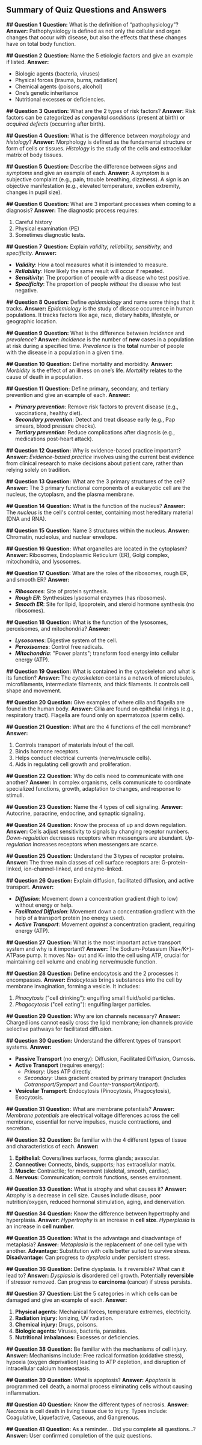## Summary of Quiz Questions and Answers

**## Question 1**
**Question:** What is the definition of “pathophysiology”?
**Answer:** Pathophysiology is defined as not only the cellular and organ changes that occur with disease, but also the effects that these changes have on total body function.

**## Question 2**
**Question:** Name the 5 etiologic factors and give an example if listed.
**Answer:**
* Biologic agents (bacteria, viruses)
* Physical forces (trauma, burns, radiation)
* Chemical agents (poisons, alcohol)
* One’s genetic inheritance
* Nutritional excesses or deficiencies.

**## Question 3**
**Question:** What are the 2 types of risk factors?
**Answer:** Risk factors can be categorized as *congenital conditions* (present at birth) or *acquired defects* (occurring after birth).

**## Question 4**
**Question:** What is the difference between *morphology* and *histology*?
**Answer:** Morphology is defined as the fundamental structure or form of cells or tissues. *Histology* is the study of the cells and extracellular matrix of body tissues.

**## Question 5**
**Question:** Describe the difference between *signs* and *symptoms* and give an example of each.
**Answer:** A *symptom* is a subjective complaint (e.g., pain, trouble breathing, dizziness). A *sign* is an objective manifestation (e.g., elevated temperature, swollen extremity, changes in pupil size).

**## Question 6**
**Question:** What are 3 important processes when coming to a diagnosis?
**Answer:** The diagnostic process requires:
1.  Careful history
2.  Physical examination (PE)
3.  Sometimes diagnostic tests.

**## Question 7**
**Question:** Explain *validity, reliability, sensitivity,* and *specificity*.
**Answer:**
* ***Validity***: How a tool measures what it is intended to measure.
* ***Reliability***: How likely the same result will occur if repeated.
* ***Sensitivity***: The proportion of people *with* a disease who test positive.
* ***Specificity***: The proportion of people *without* the disease who test negative.

**## Question 8**
**Question:** Define *epidemiology* and name some things that it tracks.
**Answer:** *Epidemiology* is the study of disease occurrence in human populations. It tracks factors like age, race, dietary habits, lifestyle, or geographic location.

**## Question 9**
**Question:** What is the difference between *incidence* and *prevalence*?
**Answer:** *Incidence* is the number of **new** cases in a population at risk during a specified time. *Prevalence* is the **total** number of people with the disease in a population in a given time.

**## Question 10**
**Question:** Define mortality and morbidity.
**Answer:** *Morbidity* is the effect of an illness on one’s life. *Mortality* relates to the cause of death in a population.

**## Question 11**
**Question:** Define primary, secondary, and tertiary prevention and give an example of each.
**Answer:**
* ***Primary prevention***: Remove risk factors to prevent disease (e.g., vaccinations, healthy diet).
* ***Secondary prevention***: Detect and treat disease early (e.g., Pap smears, blood pressure checks).
* ***Tertiary prevention***: Reduce complications after diagnosis (e.g., medications post-heart attack).

**## Question 12**
**Question:** Why is evidence-based practice important?
**Answer:** *Evidence-based practice* involves using the current best evidence from clinical research to make decisions about patient care, rather than relying solely on tradition.

**## Question 13**
**Question:** What are the 3 primary structures of the cell?
**Answer:** The 3 primary functional components of a eukaryotic cell are the nucleus, the cytoplasm, and the plasma membrane.

**## Question 14**
**Question:** What is the function of the nucleus?
**Answer:** The *nucleus* is the cell's control center, containing most hereditary material (DNA and RNA).

**## Question 15**
**Question:** Name 3 structures within the nucleus.
**Answer:** Chromatin, nucleolus, and nuclear envelope.

**## Question 16**
**Question:** What organelles are located in the cytoplasm?
**Answer:** Ribosomes, Endoplasmic Reticulum (ER), Golgi complex, mitochondria, and lysosomes.

**## Question 17**
**Question:** What are the roles of the ribosomes, rough ER, and smooth ER?
**Answer:**
* ***Ribosomes***: Site of protein synthesis.
* ***Rough ER***: Synthesizes lysosomal enzymes (has ribosomes).
* ***Smooth ER***: Site for lipid, lipoprotein, and steroid hormone synthesis (no ribosomes).

**## Question 18**
**Question:** What is the function of the lysosomes, peroxisomes, and mitochondria?
**Answer:**
* ***Lysosomes***: Digestive system of the cell.
* ***Peroxisomes***: Control free radicals.
* ***Mitochondria***: "Power plants"; transform food energy into cellular energy (ATP).

**## Question 19**
**Question:** What is contained in the cytoskeleton and what is its function?
**Answer:** The *cytoskeleton* contains a network of microtubules, microfilaments, intermediate filaments, and thick filaments. It controls cell shape and movement.

**## Question 20**
**Question:** Give examples of where cilia and flagella are found in the human body.
**Answer:** Cilia are found on epithelial linings (e.g., respiratory tract). Flagella are found only on spermatozoa (sperm cells).

**## Question 21**
**Question:** What are the 4 functions of the cell membrane?
**Answer:**
1.  Controls transport of materials in/out of the cell.
2.  Binds hormone receptors.
3.  Helps conduct electrical currents (nerve/muscle cells).
4.  Aids in regulating cell growth and proliferation.

**## Question 22**
**Question:** Why do cells need to communicate with one another?
**Answer:** In complex organisms, cells communicate to coordinate specialized functions, growth, adaptation to changes, and response to stimuli.

**## Question 23**
**Question:** Name the 4 types of cell signaling.
**Answer:** Autocrine, paracrine, endocrine, and synaptic signaling.

**## Question 24**
**Question:** Know the process of up and down regulation.
**Answer:** Cells adjust sensitivity to signals by changing receptor numbers. *Down-regulation* decreases receptors when messengers are abundant. *Up-regulation* increases receptors when messengers are scarce.

**## Question 25**
**Question:** Understand the 3 types of receptor proteins.
**Answer:** The three main classes of cell surface receptors are: G-protein-linked, ion-channel-linked, and enzyme-linked.

**## Question 26**
**Question:** Explain diffusion, facilitated diffusion, and active transport.
**Answer:**
* ***Diffusion***: Movement down a concentration gradient (high to low) without energy or help.
* ***Facilitated Diffusion***: Movement down a concentration gradient with the help of a transport protein (no energy used).
* ***Active Transport***: Movement *against* a concentration gradient, requiring energy (ATP).

**## Question 27**
**Question:** What is the most important active transport system and why is it important?
**Answer:** The Sodium-Potassium (Na+/K+)-ATPase pump. It moves Na+ out and K+ into the cell using ATP, crucial for maintaining cell volume and enabling nerve/muscle function.

**## Question 28**
**Question:** Define endocytosis and the 2 processes it encompasses.
**Answer:** *Endocytosis* brings substances into the cell by membrane invagination, forming a vesicle. It includes:
1.  *Pinocytosis* ("cell drinking"): engulfing small fluid/solid particles.
2.  *Phagocytosis* ("cell eating"): engulfing larger particles.

**## Question 29**
**Question:** Why are ion channels necessary?
**Answer:** Charged ions cannot easily cross the lipid membrane; ion channels provide selective pathways for facilitated diffusion.

**## Question 30**
**Question:** Understand the different types of transport systems.
**Answer:**
* **Passive Transport** (no energy): Diffusion, Facilitated Diffusion, Osmosis.
* **Active Transport** (requires energy):
    * *Primary*: Uses ATP directly.
    * *Secondary*: Uses gradient created by primary transport (includes *Cotransport/Symport* and *Counter-transport/Antiport*).
* **Vesicular Transport**: Endocytosis (Pinocytosis, Phagocytosis), Exocytosis.

**## Question 31**
**Question:** What are membrane potentials?
**Answer:** *Membrane potentials* are electrical voltage differences across the cell membrane, essential for nerve impulses, muscle contractions, and secretion.

**## Question 32**
**Question:** Be familiar with the 4 different types of tissue and characteristics of each.
**Answer:**
1.  **Epithelial:** Covers/lines surfaces, forms glands; avascular.
2.  **Connective:** Connects, binds, supports; has extracellular matrix.
3.  **Muscle:** Contractile; for movement (skeletal, smooth, cardiac).
4.  **Nervous:** Communication; controls functions, senses environment.

**## Question 33**
**Question:** What is atrophy and what causes it?
**Answer:** *Atrophy* is a decrease in cell size. Causes include disuse, poor nutrition/oxygen, reduced hormonal stimulation, aging, and denervation.

**## Question 34**
**Question:** Know the difference between hypertrophy and hyperplasia.
**Answer:** *Hypertrophy* is an increase in **cell size**. *Hyperplasia* is an increase in **cell number**.

**## Question 35**
**Question:** What is the advantage and disadvantage of metaplasia?
**Answer:** *Metaplasia* is the replacement of one cell type with another. **Advantage:** Substitution with cells better suited to survive stress. **Disadvantage:** Can progress to *dysplasia* under persistent stress.

**## Question 36**
**Question:** Define dysplasia. Is it reversible? What can it lead to?
**Answer:** *Dysplasia* is disordered cell growth. Potentially **reversible** if stressor removed. Can progress to **carcinoma** (cancer) if stress persists.

**## Question 37**
**Question:** List the 5 categories in which cells can be damaged and give an example of each.
**Answer:**
1.  **Physical agents:** Mechanical forces, temperature extremes, electricity.
2.  **Radiation injury:** Ionizing, UV radiation.
3.  **Chemical injury:** Drugs, poisons.
4.  **Biologic agents:** Viruses, bacteria, parasites.
5.  **Nutritional imbalances:** Excesses or deficiencies.

**## Question 38**
**Question:** Be familiar with the mechanisms of cell injury.
**Answer:** Mechanisms include: Free radical formation (oxidative stress), hypoxia (oxygen deprivation) leading to ATP depletion, and disruption of intracellular calcium homeostasis.

**## Question 39**
**Question:** What is apoptosis?
**Answer:** *Apoptosis* is programmed cell death, a normal process eliminating cells without causing inflammation.

**## Question 40**
**Question:** Know the different types of necrosis.
**Answer:** *Necrosis* is cell death in living tissue due to injury. Types include: Coagulative, Liquefactive, Caseous, and Gangrenous.

**## Question 41**
**Question:** As a reminder... Did you complete all questions...?
**Answer:** User confirmed completion of the quiz questions.